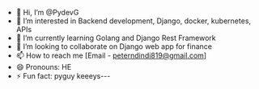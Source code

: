 - 👋 Hi, I’m @PydevG
- 👀 I’m interested in Backend development, Django,  docker, kubernetes, APIs
- 🌱 I’m currently learning Golang and Django Rest Framework
- 💞️ I’m looking to collaborate on Django web app for finance
- 📫 How to reach me [Email - peterndindi819@gmail.com]
- 😄 Pronouns: HE
- ⚡ Fun fact: pyguy keeeys---

<!---
PydevG/PydevG is a ✨ special ✨ repository because its `README.md` (this file) appears on your GitHub profile.
You can click the Preview link to take a look at your changes.
--->
